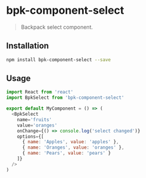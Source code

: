 # bpk-component-select

> Backpack select component.

## Installation

```sh
npm install bpk-component-select --save
```

## Usage

```js
import React from 'react'
import BpkSelect from 'bpk-component-select'

export default MyComponent = () => (
  <BpkSelect
    name='fruits'
    value='oranges'
    onChange={() => console.log('select changed')}
    options={[
      { name: 'Apples', value: 'apples' },
      { name: 'Oranges', value: 'oranges' },
      { name: 'Pears', value: 'pears' }
    ]}
  />
)
```
